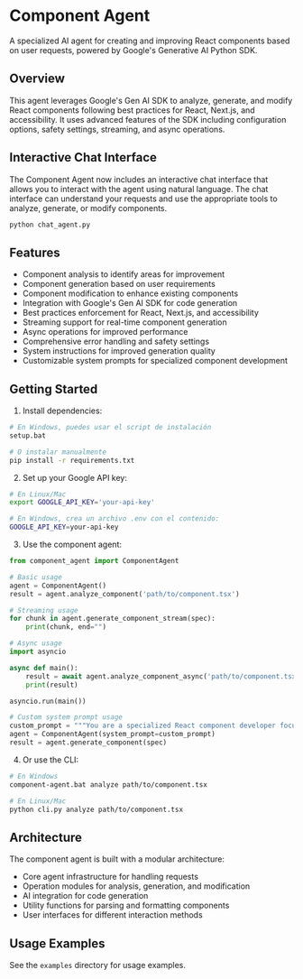 # Component Agent

A specialized AI agent for creating and improving React components based on user requests, powered by Google's Generative AI Python SDK.

## Overview

This agent leverages Google's Gen AI SDK to analyze, generate, and modify React components following best practices for React, Next.js, and accessibility. It uses advanced features of the SDK including configuration options, safety settings, streaming, and async operations.

## Interactive Chat Interface

The Component Agent now includes an interactive chat interface that allows you to interact with the agent using natural language. The chat interface can understand your requests and use the appropriate tools to analyze, generate, or modify components.

```bash
python chat_agent.py
```

## Features

- Component analysis to identify areas for improvement
- Component generation based on user requirements
- Component modification to enhance existing components
- Integration with Google's Gen AI SDK for code generation
- Best practices enforcement for React, Next.js, and accessibility
- Streaming support for real-time component generation
- Async operations for improved performance
- Comprehensive error handling and safety settings
- System instructions for improved generation quality
- Customizable system prompts for specialized component development

## Getting Started

1. Install dependencies:
```bash
# En Windows, puedes usar el script de instalación
setup.bat

# O instalar manualmente
pip install -r requirements.txt
```

2. Set up your Google API key:
```bash
# En Linux/Mac
export GOOGLE_API_KEY='your-api-key'

# En Windows, crea un archivo .env con el contenido:
GOOGLE_API_KEY=your-api-key
```

3. Use the component agent:
```python
from component_agent import ComponentAgent

# Basic usage
agent = ComponentAgent()
result = agent.analyze_component('path/to/component.tsx')

# Streaming usage
for chunk in agent.generate_component_stream(spec):
    print(chunk, end="")

# Async usage
import asyncio

async def main():
    result = await agent.analyze_component_async('path/to/component.tsx')
    print(result)

asyncio.run(main())

# Custom system prompt usage
custom_prompt = """You are a specialized React component developer focused on accessibility..."""
agent = ComponentAgent(system_prompt=custom_prompt)
result = agent.generate_component(spec)
```

4. Or use the CLI:
```bash
# En Windows
component-agent.bat analyze path/to/component.tsx

# En Linux/Mac
python cli.py analyze path/to/component.tsx
```

## Architecture

The component agent is built with a modular architecture:

- Core agent infrastructure for handling requests
- Operation modules for analysis, generation, and modification
- AI integration for code generation
- Utility functions for parsing and formatting components
- User interfaces for different interaction methods

## Usage Examples

See the `examples` directory for usage examples.
